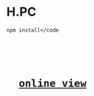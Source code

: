 # H.PC

<code>npm install</code
  
 <h1>
  <a href="https://hadioryanipr.github.io/H.PC/">online view</a>
  <h1>
